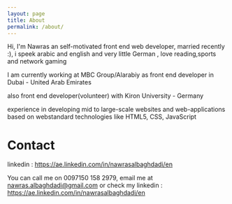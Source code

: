 ```yaml
---
layout: page
title: About
permalink: /about/
---
```


<p>Hi, I'm Nawras an self-motivated front end web developer, married  recently :), i speek arabic and english and very little German , love reading,sports and network gaming</p>

<p>I am currently working at MBC Group/Alarabiy as front end developer in Dubai - United Arab Emirates</p>
<p>also front end developer(volunteer) with Kiron University - Germany</p>
<p>experience in developing mid to large-scale websites and web-applications based on webstandard technologies like HTML5, CSS, JavaScript</p>
<h1>Contact</h1>

<p>linkedin : <a href="https://ae.linkedin.com/in/nawrasalbaghdadi/en">https://ae.linkedin.com/in/nawrasalbaghdadi/en</a></p>

<p>You can call me on 0097150 158 2979, email me at <a href="mailto@nawras.albaghdadi@gmail.com">nawras.albaghdadi@gmail.com</a>  or check my linkedin : <a href="https://ae.linkedin.com/in/nawrasalbaghdadi/en">https://ae.linkedin.com/in/nawrasalbaghdadi/en</a></p>